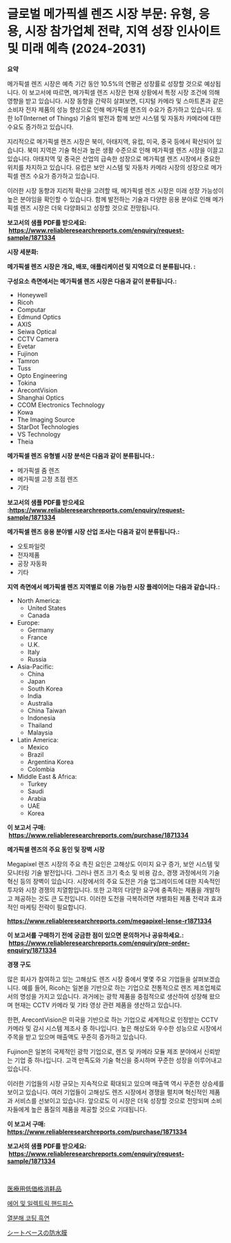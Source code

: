 <p><h1>글로벌 메가픽셀 렌즈 시장 부문: 유형, 응용, 시장 참가업체 전략, 지역 성장 인사이트 및 미래 예측 (2024-2031)</h1></p><p><strong>요약</strong></p>
<p><p>메가픽셀 렌즈 시장은 예측 기간 동안 10.5%의 연평균 성장률로 성장할 것으로 예상됩니다. 이 보고서에 따르면, 메가픽셀 렌즈 시장은 현재 상황에서 특정 시장 조건에 의해 영향을 받고 있습니다. 시장 동향을 간략히 살펴보면, 디지털 카메라 및 스마트폰과 같은 소비자 전자 제품의 성능 향상으로 인해 메가픽셀 렌즈의 수요가 증가하고 있습니다. 또한 IoT(Internet of Things) 기술의 발전과 함께 보안 시스템 및 자동차 카메라에 대한 수요도 증가하고 있습니다.</p><p>지리적으로 메가픽셀 렌즈 시장은 북미, 아태지역, 유럽, 미국, 중국 등에서 확산되어 있습니다. 북미 지역은 기술 혁신과 높은 생활 수준으로 인해 메가픽셀 렌즈 시장을 이끌고 있습니다. 아태지역 및 중국은 산업의 급속한 성장으로 메가픽셀 렌즈 시장에서 중요한 위치를 차지하고 있습니다. 유럽은 보안 시스템 및 자동차 카메라 시장의 성장으로 메가픽셀 렌즈 수요가 증가하고 있습니다.</p><p>이러한 시장 동향과 지리적 확산을 고려할 때, 메가픽셀 렌즈 시장은 미래 성장 가능성이 높은 분야임을 확인할 수 있습니다. 함께 발전하는 기술과 다양한 응용 분야로 인해 메가픽셀 렌즈 시장은 더욱 다양화되고 성장할 것으로 전망됩니다.</p></p>
<p><strong>보고서의 샘플 PDF를 받으세요: &nbsp;<a href="https://www.reliableresearchreports.com/enquiry/request-sample/1871334">https://www.reliableresearchreports.com/enquiry/request-sample/1871334</a></strong></p>
<p><strong>시장 세분화:</strong></p>
<p><strong> 메가픽셀 렌즈 시장은 개요, 배포, 애플리케이션 및 지역으로 더 분류됩니다. :</strong></p>
<p><strong>구성요소 측면에서는 메가픽셀 렌즈 시장은 다음과 같이 분류됩니다.:</strong></p>
<p><ul><li>Honeywell</li><li>Ricoh</li><li>Computar</li><li>Edmund Optics</li><li>AXIS</li><li>Seiwa Optical</li><li>CCTV Camera</li><li>Evetar</li><li>Fujinon</li><li>Tamron</li><li>Tuss</li><li>Opto Engineering</li><li>Tokina</li><li>ArecontVision</li><li>Shanghai Optics</li><li>CCOM Electronics Technology</li><li>Kowa</li><li>The Imaging Source</li><li>StarDot Technologies</li><li>VS Technology</li><li>Theia</li></ul></p>
<p><strong> 메가픽셀 렌즈 유형별 시장 분석은 다음과 같이 분류됩니다.:</strong></p>
<p><ul><li>메가픽셀 줌 렌즈</li><li>메가픽셀 고정 초점 렌즈</li><li>기타</li></ul></p>
<p><strong>보고서의 샘플 PDF를 받으세요 :<a href="https://www.reliableresearchreports.com/enquiry/request-sample/1871334">https://www.reliableresearchreports.com/enquiry/request-sample/1871334</a></strong></p>
<p><strong> 메가픽셀 렌즈 응용 분야별 시장 산업 조사는 다음과 같이 분류됩니다.:</strong></p>
<p><ul><li>오토파일럿</li><li>전자제품</li><li>공장 자동화</li><li>기타</li></ul></p>
<p><strong>지역 측면에서 메가픽셀 렌즈 지역별로 이용 가능한 시장 플레이어는 다음과 같습니다.:</strong></p>
<p><ul>
    <li>
        North America:
        <ul>
            <li>United States</li>
            <li>Canada</li>
        </ul>
    </li>
    <li>
        Europe:
        <ul>
            <li>Germany</li>
            <li>France</li>
            <li>U.K.</li>
            <li>Italy</li>
            <li>Russia</li>
        </ul>
    </li>
    <li>
        Asia-Pacific:
        <ul>
            <li>China</li>
            <li>Japan</li>
            <li>South Korea</li>
            <li>India</li>
            <li>Australia</li>
            <li>China Taiwan</li>
            <li>Indonesia</li>
            <li>Thailand</li>
            <li>Malaysia</li>
        </ul>
    </li>
    <li>
        Latin America:
        <ul>
            <li>Mexico</li>
            <li>Brazil</li>
            <li>Argentina Korea</li>
            <li>Colombia</li>
        </ul>
    </li>
    <li>
        Middle East & Africa:
        <ul>
            <li>Turkey</li>
            <li>Saudi</li>
            <li>Arabia</li>
            <li>UAE</li>
            <li>Korea</li>
        </ul>
    </li>
    </ul></p>
<p><strong>이 보고서 구매: &nbsp;<a href="https://www.reliableresearchreports.com/purchase/1871334">https://www.reliableresearchreports.com/purchase/1871334</a></strong></p>
<p><strong>메가픽셀 렌즈의 주요 동인 및 장벽 시장</strong></p>
<p><p>Megapixel 렌즈 시장의 주요 촉진 요인은 고해상도 이미지 요구 증가, 보안 시스템 및 모니터링 기술 발전입니다. 그러나 렌즈 크기 축소 및 비용 감소, 경쟁 과정에서의 기술 혁신 등의 장벽이 있습니다. 시장에서의 주요 도전은 기술 업그레이드에 대한 지속적인 투자와 시장 경쟁의 치열함입니다. 또한 고객의 다양한 요구에 충족하는 제품을 개발하고 제공하는 것도 큰 도전입니다. 이러한 도전을 극복하려면 차별화된 제품 전략과 효과적인 마케팅 전략이 필요합니다.</p></p>
<p><strong><a href="https://www.reliableresearchreports.com/megapixel-lense-r1871334">https://www.reliableresearchreports.com/megapixel-lense-r1871334</a></strong></p>
<p><strong>이 보고서를 구매하기 전에 궁금한 점이 있으면 문의하거나 공유하세요.: &nbsp;<a href="https://www.reliableresearchreports.com/enquiry/pre-order-enquiry/1871334">https://www.reliableresearchreports.com/enquiry/pre-order-enquiry/1871334</a></strong></p>
<p><strong>경쟁 구도</strong></p>
<p><p>많은 회사가 참여하고 있는 고해상도 렌즈 시장 중에서 몇몇 주요 기업들을 살펴보겠습니다. 예를 들어, Ricoh는 일본을 기반으로 하는 기업으로 전통적으로 렌즈 제조업체로서의 명성을 가지고 있습니다. 과거에는 광학 제품을 중점적으로 생산하여 성장해 왔으며 현재는 CCTV 카메라 및 기타 영상 관련 제품을 생산하고 있습니다.</p><p>한편, ArecontVision은 미국을 기반으로 하는 기업으로 세계적으로 인정받는 CCTV 카메라 및 감시 시스템 제조사 중 하나입니다. 높은 해상도와 우수한 성능으로 시장에서 주목을 받고 있으며 매출액도 꾸준히 증가하고 있습니다.</p><p>Fujinon은 일본의 국제적인 광학 기업으로, 렌즈 및 카메라 모듈 제조 분야에서 신뢰받는 기업 중 하나입니다. 고객 만족도와 기술 혁신을 중시하며 꾸준한 성장을 이루어내고 있습니다.</p><p>이러한 기업들의 시장 규모는 지속적으로 확대되고 있으며 매출액 역시 꾸준한 상승세를 보이고 있습니다. 여러 기업들이 고해상도 렌즈 시장에서 경쟁을 펼치며 혁신적인 제품과 서비스를 선보이고 있습니다. 앞으로도 이 시장은 더욱 성장할 것으로 전망되며 소비자들에게 높은 품질의 제품을 제공할 것으로 기대됩니다.</p></p>
<p><strong>이 보고서 구매: &nbsp; <a href="https://www.reliableresearchreports.com/purchase/1871334">https://www.reliableresearchreports.com/purchase/1871334</a></strong></p>
<p><strong>보고서의 샘플 PDF를 받으세요: &nbsp;<a href="https://www.reliableresearchreports.com/enquiry/request-sample/1871334">https://www.reliableresearchreports.com/enquiry/request-sample/1871334</a></strong><strong></strong></p>
<p>&nbsp;</p>
<p><p><a href="https://medium.com/@bonniehoppe1/%E5%8C%BB%E7%99%82%E7%94%A8%E4%BD%8E%E4%BE%A1%E5%80%A4%E6%B6%88%E8%80%97%E5%93%81%E5%B8%82%E5%A0%B4-2031%E5%B9%B4%E3%81%BE%E3%81%A7%E3%81%AE%E5%8B%95%E5%90%91-%E4%BA%88%E6%B8%AC-%E7%AB%B6%E4%BA%89%E5%88%86%E6%9E%90-7cf104d87d50">医療用低価格消耗品</a></p><p><a href="https://medium.com/@toreygrimes2022/%EC%86%90%EC%9E%A1%EC%9D%B4-%EA%B3%B5%EA%B8%B0-%EB%B0%8F-%EC%A0%84%EA%B8%B0-%ED%94%BC%EC%B9%98-%EB%A7%88%EC%BC%93-%EA%B7%9C%EB%AA%A8-%EB%B0%8F-%EC%8B%9C%EC%9E%A5-%EB%8F%99%ED%96%A5-%EC%99%84%EC%A0%84%ED%95%9C-%EC%82%B0%EC%97%85-%EA%B0%9C%EC%9A%94-2024%EB%85%84%EB%B6%80%ED%84%B0-2031%EB%85%84%EA%B9%8C%EC%A7%80-127916e7628f">에어 및 일렉트릭 핸드피스</a></p><p><a href="https://medium.com/@stanleylyittle554467/%ED%94%BC%EB%A1%A4%EB%A6%AC%ED%8B%B1-%EC%BD%94%ED%8C%85%EB%90%9C-%EA%B7%B8%EB%9E%98%ED%95%8F-%EC%8B%9C%EC%9E%A5-%EB%8F%99%ED%96%A5-%EB%B0%8F-%EC%8B%9C%EC%9E%A5-%EB%B6%84%EC%84%9D%EC%9D%80-2024-2031%EB%85%84-%EA%B8%B0%EA%B0%84%EC%97%90-%EB%8C%80%ED%95%B4-%EC%98%88%EC%B8%A1%EB%90%A9%EB%8B%88%EB%8B%A4-8962c4349b5a">열분해 코팅 흑연</a></p><p><a href="https://medium.com/@trevawiszk20231/%E9%98%B2%E6%B0%B4%E3%82%B7%E3%83%BC%E3%83%88%E5%9F%BA%E7%A4%8E%E3%83%A1%E3%83%B3%E3%83%96%E3%83%AC%E3%83%B3%E5%B8%82%E5%A0%B4-%E7%AB%B6%E4%BA%89%E5%88%86%E6%9E%90-%E5%B8%82%E5%A0%B4%E5%8B%95%E5%90%91-2031%E5%B9%B4%E3%81%BE%E3%81%A7%E3%81%AE%E4%BA%88%E6%B8%AC-5d6e5ca70a13">シートベースの防水膜</a></p></p>